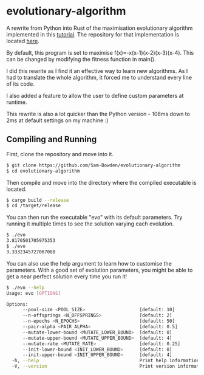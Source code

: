 # evolutionary-algorithm

A rewrite from Python into Rust of the maximisation evolutionary algorithm implemented in this [tutorial](https://towardsdatascience.com/an-extensible-evolutionary-algorithm-example-in-python-7372c56a557b). The repository for that implementation is located [here](https://github.com/Garve/Evolutionary-Algorithm). 

By default, this program is set to maximise f(x)=-x(x-1)(x-2)(x-3)(x-4). This can be changed by modifying the fitness function in main().

I did this rewrite as I find it an effective way to learn new algorithms. As I had to translate the whole algorithm, it forced me to understand every line of its code.

I also added a feature to allow the user to define custom parameters at runtime.

This rewrite is also a lot quicker than the Python version - 108ms down to 2ms at default settings on my machine :)

## Compiling and Running

First, clone the repository and move into it.
```bash
$ git clone https://github.com/Sam-Bowden/evolutionary-algorithm
$ cd evolutionary-algorithm
```

Then compile and move into the directory where the compiled executable is located.
```bash
$ cargo build --release
$ cd /target/release
```

You can then run the executable "evo" with its default parameters. Try running it multiple times to see the solution varying each evolution.
```bash
$ ./evo
3.8170501705975353
$ ./evo
3.3332345727067088
```

You can also use the help argument to learn how to customise the parameters. With a good set of evolution parameters, you might be able to get a near perfect solution every time you run it!
```bash
$ ./evo --help
Usage: evo [OPTIONS]

Options:
      --pool-size <POOL_SIZE>                    [default: 10]
      --n-offsprings <N_OFFSPRINGS>              [default: 2]
      --n-epochs <N_EPOCHS>                      [default: 50]
      --pair-alpha <PAIR_ALPHA>                  [default: 0.5]
      --mutate-lower-bound <MUTATE_LOWER_BOUND>  [default: 0]
      --mutate-upper-bound <MUTATE_UPPER_BOUND>  [default: 4]
      --mutate-rate <MUTATE_RATE>                [default: 0.25]
      --init-lower-bound <INIT_LOWER_BOUND>      [default: 0]
      --init-upper-bound <INIT_UPPER_BOUND>      [default: 4]
  -h, --help                                     Print help information
  -V, --version                                  Print version information
```
